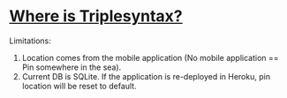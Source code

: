 # [Where is Triplesyntax?](https://paupausiopao.herokuapp.com/map/dashboard/)

Limitations:
1. Location comes from the mobile application (No mobile application == Pin somewhere in the sea).
2. Current DB is SQLite. If the application is re-deployed in Heroku, pin location will be reset to default.
